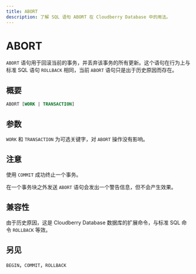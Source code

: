 ```yaml
---
title: ABORT
description: 了解 SQL 语句 ABORT 在 Cloudberry Database 中的用法。
---
```


# ABORT

`ABORT` 语句用于回滚当前的事务，并丢弃该事务的所有更新。这个语句在行为上与标准 SQL 语句 `ROLLBACK` 相同，当前 `ABORT` 语句只是出于历史原因而存在。

## 概要

```sql 
ABORT [WORK | TRANSACTION]
```

## 参数

`WORK` 和 `TRANSACTION` 为可选关键字，对 `ABORT` 操作没有影响。

## 注意

使用 `COMMIT` 成功终止一个事务。

在一个事务块之外发送 `ABORT` 语句会发出一个警告信息，但不会产生效果。

## 兼容性

由于历史原因，这是 Cloudberry Database 数据库的扩展命令，与标准 SQL 命令 `ROLLBACK` 等效。

## 另见

`BEGIN`，`COMMIT`，`ROLLBACK`
